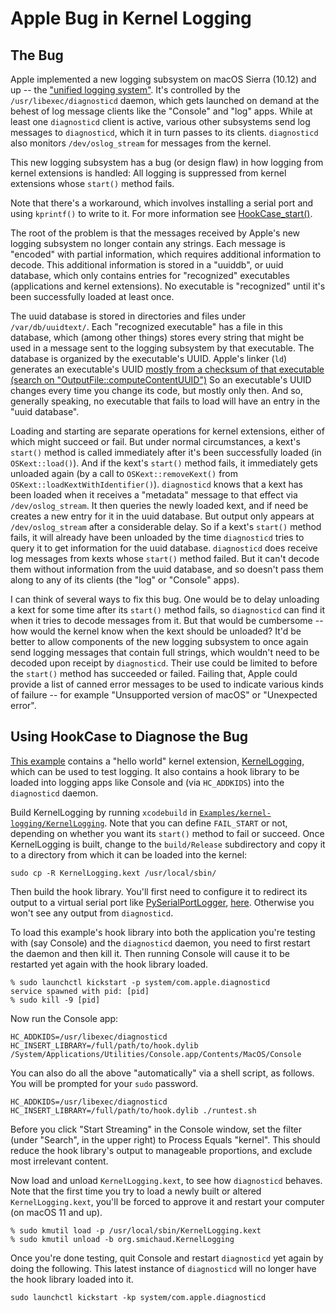 # Apple Bug in Kernel Logging

## The Bug

Apple implemented a new logging subsystem on macOS Sierra (10.12) and
up -- the ["unified logging system"](https://developer.apple.com/documentation/os/logging).
It's controlled by the `/usr/libexec/diagnosticd` daemon, which gets
launched on demand at the behest of log message clients like the
"Console" and "log" apps. While at least one `diagnosticd` client is
active, various other subsystems send log messages to `diagnosticd`,
which it in turn passes to its clients. `diagnosticd` also monitors
`/dev/oslog_stream` for messages from the kernel.

This new logging subsystem has a bug (or design flaw) in how logging
from kernel extensions is handled:  All logging is suppressed from
kernel extensions whose `start()` method fails.

Note that there's a workaround, which involves installing a serial
port and using `kprintf()` to write to it. For more information see
[HookCase_start()](HookCase/HookCase/HookCase.cpp#L16430).

The root of the problem is that the messages received by Apple's new
logging subsystem no longer contain any strings. Each message is
"encoded" with partial information, which requires additional
information to decode. This additional information is stored in a
"uuiddb", or uuid database, which only contains entries for
"recognized" executables (applications and kernel extensions). No
executable is "recognized" until it's been successfully loaded at
least once.

The uuid database is stored in directories and files under
`/var/db/uuidtext/`. Each "recognized executable" has a file in this
database, which (among other things) stores every string that might be
used in a message sent to the logging subsystem by that executable.
The database is organized by the executable's UUID. Apple's linker
(`ld`) generates an executable's UUID
[mostly from a checksum of that executable (search on "OutputFile::computeContentUUID")](https://opensource.apple.com/source/ld64/ld64-274.2/src/ld/OutputFile.cpp.auto.html)
So an executable's UUID changes every time you change its code, but
mostly only then. And so, generally speaking, no executable that
fails to load will have an entry in the "uuid database".

Loading and starting are separate operations for kernel extensions,
either of which might succeed or fail. But under normal circumstances,
a kext's `start()` method is called immediately after it's been
successfully loaded (in `OSKext::load()`). And if the kext's `start()`
method fails, it immediately gets unloaded again (by a call to
`OSKext::removeKext()` from `OSKext::loadKextWithIdentifier()`).
`diagnosticd` knows that a kext has been loaded when it receives a
"metadata" message to that effect via `/dev/oslog_stream`. It then
queries the newly loaded kext, and if need be creates a new entry for
it in the uuid database. But output only appears at
`/dev/oslog_stream` after a considerable delay. So if a kext's
`start()` method fails, it will already have been unloaded by the time
`diagnosticd` tries to query it to get information for the uuid
database. `diagnosticd` does receive log messages from kexts whose
`start()` method failed. But it can't decode them without information
from the uuid database, and so doesn't pass them along to any of its
clients (the "log" or "Console" apps).

I can think of several ways to fix this bug. One would be to delay
unloading a kext for some time after its `start()` method fails, so
`diagnosticd` can find it when it tries to decode messages from it.
But that would be cumbersome -- how would the kernel know when the
kext should be unloaded? It'd be better to allow components of the new
logging subsystem to once again send logging messages that contain
full strings, which wouldn't need to be decoded upon receipt by
`diagnosticd`. Their use could be limited to before the `start()`
method has succeeded or failed. Failing that, Apple could provide a
list of canned error messages to be used to indicate various kinds of
failure -- for example "Unsupported version of macOS" or "Unexpected
error".

## Using HookCase to Diagnose the Bug

[This example](Examples/kernel-logging/) contains a "hello world"
kernel extension, [KernelLogging](Examples/kernel-logging/KernelLogging/),
which can be used to test logging. It also contains a hook library to
be loaded into logging apps like Console and (via `HC_ADDKIDS`) into
the `diagnosticd` daemon.

Build KernelLogging by running `xcodebuild` in
[`Examples/kernel-logging/KernelLogging`](Examples/kernel-logging/KernelLogging/).
Note that you can define `FAIL_START` or not, depending on whether you
want its `start()` method to fail or succeed. Once KernelLogging is
built, change to the `build/Release` subdirectory and copy it to a
directory from which it can be loaded into the kernel:

```
sudo cp -R KernelLogging.kext /usr/local/sbin/
```

Then build the hook library. You'll first need to configure it to
redirect its output to a virtual serial port like
[PySerialPortLogger](https://github.com/steven-michaud/PySerialPortLogger),
[here](Examples/kernel-logging/hook.mm#L343). Otherwise you won't see
any output from `diagnosticd`.

To load this example's hook library into both the application you're
testing with (say Console) and the `diagnosticd` daemon, you need to
first restart the daemon and then kill it. Then running Console will
cause it to be restarted yet again with the hook library loaded.

```
% sudo launchctl kickstart -p system/com.apple.diagnosticd
service spawned with pid: [pid]
% sudo kill -9 [pid]
```

Now run the Console app:

```
HC_ADDKIDS=/usr/libexec/diagnosticd HC_INSERT_LIBRARY=/full/path/to/hook.dylib /System/Applications/Utilities/Console.app/Contents/MacOS/Console
```

You can also do all the above "automatically" via a shell script, as
follows. You will be prompted for your `sudo` password.

```
HC_ADDKIDS=/usr/libexec/diagnosticd HC_INSERT_LIBRARY=/full/path/to/hook.dylib ./runtest.sh
```

Before you click "Start Streaming" in the Console window, set the
filter (under "Search", in the upper right) to Process Equals
"kernel". This should reduce the hook library's output to manageable
proportions, and exclude most irrelevant content.

Now load and unload `KernelLogging.kext`, to see how `diagnosticd`
behaves. Note that the first time you try to load a newly built or
altered `KernelLogging.kext`, you'll be forced to approve it and
restart your computer (on macOS 11 and up).

```
% sudo kmutil load -p /usr/local/sbin/KernelLogging.kext
% sudo kmutil unload -b org.smichaud.KernelLogging
```

Once you're done testing, quit Console and restart `diagnosticd` yet
again by doing the following. This latest instance of `diagnosticd`
will no longer have the hook library loaded into it.

```
sudo launchctl kickstart -kp system/com.apple.diagnosticd
```

